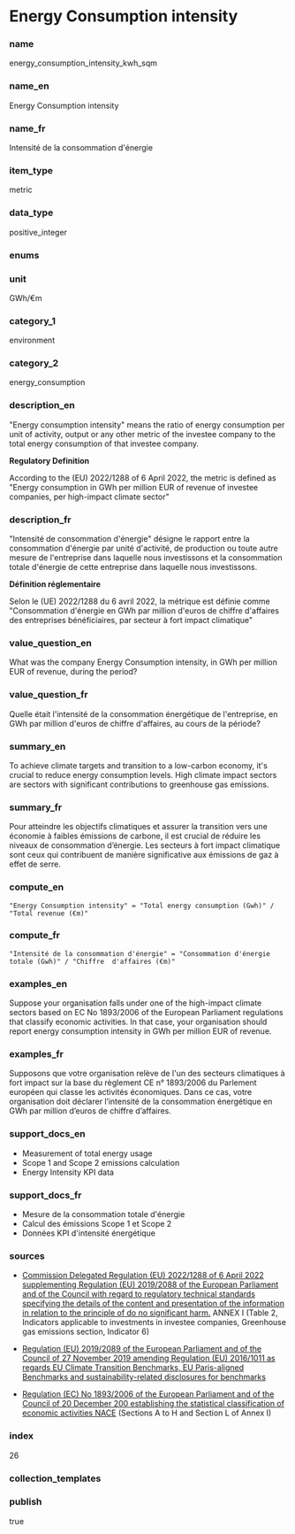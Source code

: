 # Energy Consumption intensity

### name

energy_consumption_intensity_kwh_sqm

### name_en

Energy Consumption intensity

### name_fr

Intensité de la consommation d'énergie

### item_type

metric

### data_type

positive_integer

### enums



### unit

GWh/€m

### category_1

environment

### category_2

energy_consumption

### description_en


"Energy consumption intensity" means the ratio of energy consumption per unit of activity, output
or any other metric of the investee company to the total energy consumption of that investee
company.

**Regulatory Definition**

According to the (EU) 2022/1288 of 6 April 2022, the metric is defined as "Energy consumption in
GWh per million EUR of revenue of investee companies, per high-impact climate sector"


### description_fr


"Intensité de consommation d'énergie" désigne le rapport entre la consommation d'énergie par
unité d'activité, de production ou toute autre mesure de l'entreprise dans laquelle nous
investissons et la consommation totale d'énergie de cette entreprise dans laquelle nous
investissons.

**Définition réglementaire**

Selon le (UE) 2022/1288 du 6 avril 2022, la métrique est définie comme "Consommation d'énergie en
GWh par million d'euros de chiffre d'affaires des entreprises bénéficiaires, par secteur à fort
impact climatique" 

### value_question_en

What was the company Energy Consumption intensity, in GWh per million EUR of revenue, during the
period?

### value_question_fr

Quelle était l'intensité de la consommation énergétique de l'entreprise, en GWh par million
d'euros de chiffre d'affaires, au cours de la période?

### summary_en

To achieve climate targets and transition to a low-carbon economy, it's crucial to reduce energy
consumption levels. High climate impact sectors are sectors with significant contributions to
greenhouse gas emissions. 

### summary_fr

Pour atteindre les objectifs climatiques et assurer la transition vers une économie à faibles
émissions de carbone, il est crucial de réduire les niveaux de consommation d’énergie. Les
secteurs à fort impact climatique sont ceux qui contribuent de manière significative aux émissions
de gaz à effet de serre.

### compute_en

`"Energy Consumption intensity" = "Total energy consumption (Gwh)" / "Total revenue (€m)"`

### compute_fr

`"Intensité de la consommation d'énergie" = "Consommation d'énergie totale (Gwh)" / "Chiffre 
d'affaires (€m)"`

### examples_en

Suppose your organisation falls under one of the high-impact climate sectors based on EC No
1893/2006 of the European Parliament regulations that classify economic activities. In that case,
your organisation should report energy consumption intensity in GWh per million EUR of revenue.

### examples_fr

Supposons que votre organisation relève de l'un des secteurs climatiques à fort impact sur la
base du règlement CE n° 1893/2006 du Parlement européen qui classe les activités économiques.
Dans ce cas, votre organisation doit déclarer l’intensité de la consommation énergétique en GWh
par million d’euros de chiffre d’affaires.

### support_docs_en

- Measurement of total energy usage
- Scope 1 and Scope 2 emissions calculation
- Energy Intensity KPI data


### support_docs_fr

- Mesure de la consommation totale d'énergie
- Calcul des émissions Scope 1 et Scope 2
- Données KPI d'intensité énergétique

### sources

- [Commission Delegated Regulation (EU) 2022/1288 of 6 April 2022 supplementing Regulation (EU)
2019/2088 of the European Parliament and of the Council with regard to regulatory technical
standards specifying the details of the content and presentation of the information in relation
to the principle of do no significant harm.](https://eur-lex.europa.eu/eli/reg_del/2022/1288/oj)
ANNEX I (Table 2, Indicators applicable to investments in investee companies, Greenhouse gas
emissions section, Indicator 6)

- [Regulation (EU) 2019/2089 of the European Parliament and of the Council of 27 November 2019
amending Regulation (EU) 2016/1011 as regards EU Climate Transition Benchmarks, EU Paris-aligned
Benchmarks and sustainability-related disclosures for benchmarks](https://eur-lex.europa.eu/legal-content/EN/TXT/?uri=CELEX:32019R2089)

- [Regulation (EC) No 1893/2006 of the European Parliament and of the Council of 20 December 200
 establishing the statistical classification of economic activities NACE](https://eur-lex.europa.eu/legal-content/EN/TXT/?uri=CELEX%3A02006R1893-20190726)
 (Sections A to H and Section L of Annex I)

            
### index

26

### collection_templates



### publish

true
